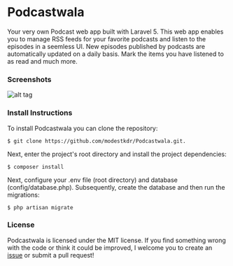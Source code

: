 # Podcastwala
Your very own Podcast web app built with Laravel 5. This web app enables you to manage RSS feeds for your favorite podcasts and listen to the episodes in a seemless UI. New episodes published by podcasts are automatically updated on a daily basis. Mark the items you have listened to as read and much more. 

### Screenshots
![alt tag](https://raw.githubusercontent.com/modestkdr/Podcastwala/master/screenshots/prototype.png)

### Install Instructions
To install Podcastwala you can clone the repository:

```
$ git clone https://github.com/modestkdr/Podcastwala.git.
```


Next, enter the project's root directory and install the project dependencies:

```
$ composer install
```

Next, configure your .env file (root directory) and database (config/database.php). Subsequently, create the database and then run the migrations:

```
$ php artisan migrate
```

### License
Podcastwala is licensed under the MIT license. If you find something wrong with the code or think it could be improved, I welcome you to create an <a href="https://github.com/modestkdr/Podcastwala/issues">issue</a> or submit a pull request!

